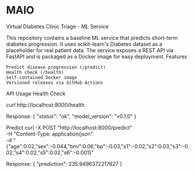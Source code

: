 # MAIO

Virtual Diabetes Clinic Triage - ML Service

This repository contains a baseline ML service that predicts short-term diabetes progression. It uses scikit-learn's Diabetes dataset as a placeholder for real patient data. The service exposes a REST API via FastAPI and is packaged as a Docker image for easy deployment.
Features

    Predict disease progression (/predict)
    Health check (/health)
    Self-contained Docker image
    Versioned releases via GitHub Actions

API Usage
Health Check

curl http://localhost:8000/health


Response:
{
  "status": "ok",
  "model_version": "v0.1.0"
}

Predict
curl -X POST "http://localhost:8000/predict" \
-H "Content-Type: application/json" \
-d "{\"age\":0.02,\"sex\":-0.044,\"bmi\":0.06,\"bp\":-0.03,\"s1\":-0.02,\"s2\":0.03,\"s3\":-0.02,\"s4\":0.02,\"s5\":0.02,\"s6\":-0.001}"


Response:
{
  "prediction": 235.9496372217627
}
